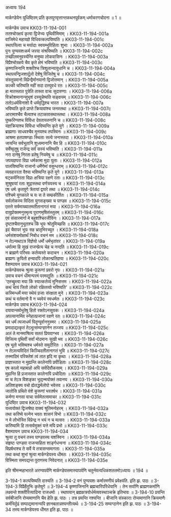 अध्यायः 194

मार्कण्डेयेन युधिष्ठिरम् प्रति कृतयुगवृत्तान्तकथनपूर्वकम् धर्माचरणचोदना ॥ 1 ॥

मार्कण्डेय उवाच 	KK03-11-194-001  
ततश्चोरक्षयं कृत्वा द्विजेभ्यः पृथिवीमिमाम् ।	KK03-11-194-001a  
वाजिमेधे महायज्ञे विधिवत्कल्पयिष्यति ॥	KK03-11-194-001c  
स्थापयित्वा च मर्यादाः स्वयम्भुविहिताः शुभाः ।	KK03-11-194-002a  
पुनः पुण्ययशःकर्म जरया संश्रयिष्यति ॥	KK03-11-194-002c  
तच्छीलमनुवर्स्यन्ति मनुष्या लोकवासिनः ।	KK03-11-194-003a  
विप्रैश्चोरक्षये चैव कृते क्षेमं भविष्यति ॥	KK03-11-194-003c  
कृष्णाजिनानि शक्तीश्च त्रिशूलान्यायुधानि च ।	KK03-11-194-004a  
स्थापयन्द्विजशार्दूलो देशेषु विजितेषु च ॥	KK03-11-194-004c  
संस्तूयमानो विप्रेन्द्रैर्मानयानो द्विजोत्तमान् ।	KK03-11-194-005a  
कल्की चरिष्यति महीं सदा दस्युवधे रतः ॥	KK03-11-194-005c  
हा मातस्तात पुत्रेति तास्ता वाचः सुदारुणाः ।	KK03-11-194-006a  
विक्रोशमानान्सुभृशं दस्यून्नेष्यति सङ्क्षयम् ॥	KK03-11-194-006c  
ततोऽधर्मविनाशो वै धर्मवृद्धिश्च भारत ।	KK03-11-194-007a  
भविष्यति कृते प्राप्ते क्रियावांश्च जनस्तथा ॥	KK03-11-194-007c  
आरामाश्चैव चैत्याश्च तटाकावसथास्तथा ।	KK03-11-194-008a  
पुष्करिण्यश्च विविधा देवतायतनानि च ॥	KK03-11-194-008c  
यज्ञक्रियाश्च विविधा भविष्यन्ति कृते युगे ।	KK03-11-194-009a  
ब्राह्मणाः साधवश्चैव मुनयश्च तपस्विनः ॥	KK03-11-194-009c  
आश्रमा हतपाषण्डाः स्थिताः सत्ये जनास्तदा ।	KK03-11-194-010a  
जायन्ति सर्वभूतानि शुध्यमानानि चैव हि ॥	KK03-11-194-010c  
सर्वेष्वृतुषु राजेन्द्र सर्वं सस्यं भविष्यति ।	KK03-11-194-011a  
नरा दानेषु निरता व्रतेषु नियमेषु च ॥	KK03-11-194-011c  
जपयज्ञपरा विप्रा धर्मकामा मुदा युताः ।	KK03-11-194-012a  
पालयिष्यन्ति राजानो धर्मेणेमां वसुन्धराम् ॥	KK03-11-194-012c  
व्यवहाररता वैश्या भविष्यन्ति कृते युगे ।	KK03-11-194-013a  
षट्कर्मनिरता विप्राः क्षत्रिया रक्षणे रताः ॥	KK03-11-194-013c  
शुश्रूषायां रताः शूद्रास्तथा वर्णत्रयस्य च ।	KK03-11-194-014a  
एष धर्मः कृतयुगे त्रेतायां द्वापरे तथा ॥	KK03-11-194-014c  
पश्चिमे युगकाले च यः स ते सम्प्रकीर्तितः ।	KK03-11-194-015a  
सर्वलोकस्य विदिता युगसङ्ख्या च पाण्डव ॥	KK03-11-194-015c  
एतत्ते सर्वमाख्यातमतीतानागतं मया ।	KK03-11-194-016a  
वायुप्रोक्तमनुस्मृत्य पुराणमृषिसंस्तुतम् ॥	KK03-11-194-016c  
एवं संसारमार्गा मे बहुशश्चिरजीविनः ।	KK03-11-194-017a  
दृष्टाश्चैवानुभूताश्च किं भूयः श्रोतुमिच्छसि ॥	KK03-11-194-017c  
इदं चैवापरं भूयः सह भ्रातृभिरच्युत ।	KK03-11-194-018a  
धर्मसंशयमोक्षार्थं निबोध वचनं मम ॥	KK03-11-194-018c  
न तेऽन्यथाऽत्र विज्ञेयो धर्मो धर्मभृतांवर ।	KK03-11-194-019a  
धर्मात्मा हि सुखं राजन्प्रेत्य चेह च नन्दति ॥	KK03-11-194-019c  
न ब्राह्मणे परिभवः कर्तव्यस्ते कदाचन ।	KK03-11-194-020a  
ब्राह्मणः कुपितो हन्यादपि लोकान्प्रतिज्ञया ॥	KK03-11-194-020c  
वैशम्पायन उवाच 	KK03-11-194-021  
मार्कण्डेयवचः श्रुत्वा कुरूणां प्रवरो नृपः ।	KK03-11-194-021a  
उवाच वचनं धीमान्परमं परमद्युतिः ॥	KK03-11-194-021c  
\'एतच्छ्रुत्वा मया किं स्यात्कर्तव्यं मुनिसत्तम ।	KK03-11-194-022a  
कथं चायं जितो लोको रक्षितव्यो भविष्यति\' ॥	KK03-11-194-022c  
कस्मिन्धर्मे मया स्थेयं प्रजाः संरक्षता मुने ।	KK03-11-194-023a  
कथं च वर्तमानो वै न च्यवेयं स्वधर्मतः ॥	KK03-11-194-023c  
मार्कण्डेय उवाच 	KK03-11-194-024  
दयावान्सर्वभूतेषु हितो रक्तोऽनसूयकः ।	KK03-11-194-024a  
अपत्यानामिव स्नेहात्प्रजानां रक्षणे रतः ॥	KK03-11-194-024c  
चर धर्मं त्यजाधर्मं पितॄन्पूर्वाननुस्मर ।	KK03-11-194-025a  
प्रमादाद्यत्कृतं तेऽभूत्सम्यग्ज्ञानेन तज्जय ॥	KK03-11-194-025c  
अलं ते मानमाश्रित्य सततं प्रियवाग्भव ।	KK03-11-194-026a  
विजित्य पृथिवीं सर्वां मोदमानः सुखी भव ॥	KK03-11-194-026c  
एष भूतो भविष्यश्च धर्मस्ते समुदीरितः ।	KK03-11-194-027a  
न तेऽस्त्यविदितं किञ्चिदतीतानागतं भुवि ॥	KK03-11-194-027c  
तस्मादिमं परिक्लेशं त्वं तात हृदि मा कृथाः ।	KK03-11-194-028a  
प्राज्ञास्तात न मुह्यन्ति कालेनापि प्रपीडिताः ॥	KK03-11-194-028c  
एष कालो महाबाहो अपि सर्वदिवौकसाम् ।	KK03-11-194-029a  
मुह्यन्ति हि प्रजास्तात कालेनापि प्रचोदिताः ॥	KK03-11-194-029c  
मा च तेऽत्र विशङ्का भूद्यन्मयोक्तं तवानघ ।	KK03-11-194-030a  
अतिशङ्क्य वचो ह्येतद्धर्मलोपो भवेत्तव ॥	KK03-11-194-030c  
जातोसि प्रथिते वंशे कुरूणां भरतर्षभ ।	KK03-11-194-031a  
कर्मणा मनसा वाचा सर्वमेतत्समाचर ॥	KK03-11-194-031c  
युधिष्ठिर उवाच 	KK03-11-194-032  
यत्त्वयोक्तं द्विजश्रेष्ठ वाक्यं श्रुतिमनोहरम् ।	KK03-11-194-032a  
तथा करिष्ये यत्नेन भवतः शासनं विभो ॥	KK03-11-194-032c  
न मे लोभोस्ति विप्रेन्द्र न भयं न च मत्सरः ।	KK03-11-194-033a  
करिष्यामि हि तत्सर्वमुक्तं यत्ते मयि प्रभो ॥	KK03-11-194-033c  
वैशम्पायन उवाच 	KK03-11-194-034  
श्रुत्वा तु वचनं तस्य पाण्डवस्य यशस्विनः ।	KK03-11-194-034a  
संहृष्टः पाण्डवा राजन्सहिता शार्ङ्गधन्वना ॥	KK03-11-194-034c  
विप्रर्षभाश्च ते सर्वे ये तत्रासन्समागताः ।	KK03-11-194-035a  
तथा कथां शुभां श्रुत्वा मार्कण्डेयस्य धीमतः ।	KK03-11-194-035c  
विस्मिता समपद्यन्त पुराणस्य निवेदनात् ॥	KK03-11-194-035e  

इति श्रीमन्महाभारते अरण्यपर्वणि मार्कण्डेयसमास्यापर्वणि चतुर्नवत्यधिकशततमोऽध्यायः ॥ 194 ॥

3-194-1 कल्पयिष्यति दास्यति ॥ 3-194-2 वनं पुण्ययशः कर्मारमणीयं प्रवेक्ष्यति. इति झ. पाठः ॥ 3-194-3 विप्रैर्हेतुभिः कृतेयुगे ॥ 3-194-4 कृष्णाजिनानि ब्रह्मचारिपरिधेयानि । तेन सर्वाणि ब्राह्मणकर्माणि लक्ष्यन्ते शक्तीरित्यादिना राजधर्माः । स्थापयान् ब्रह्मक्षत्रयोर्धर्मव्यवस्थाञ्चक्रे इतिभावः ॥ 3-194-10 प्रयन्ति सर्वबीजानि रोप्यमाणानि चैव हेति झ. पाठः । तत्र प्रयन्ति नश्यन्ति । बीजानि संस्काराः रोप्यमाणानि क्रियमाणैः कर्मभिर्दृढं सम्पाद्यमानान्यपि ज्ञानबलान्नश्यन्तीत्यर्थः ॥ 3-194-25 सम्यग्दानेन इति झ. पाठः ॥ 3-194-34 तस्य मार्कण्डेयस्य धीमत इति झ. पाठः ॥
